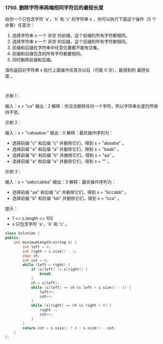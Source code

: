 ### 1750. 删除字符串两端相同字符后的最短长度



给你一个只包含字符 'a'，'b' 和 'c' 的字符串 s ，你可以执行下面这个操作（5 个步骤）任意次：

 1. 选择字符串 s 一个 非空 的前缀，这个前缀的所有字符都相同。
 2. 选择字符串 s 一个 非空 的后缀，这个后缀的所有字符都相同。
 3. 前缀和后缀在字符串中任意位置都不能有交集。
 4. 前缀和后缀包含的所有字符都要相同。
 5. 同时删除前缀和后缀。

请你返回对字符串 s 执行上面操作任意次以后（可能 0 次），能得到的 最短长度 。

 

示例 1：


输入：s = "ca"
输出：2
解释：你没法删除任何一个字符，所以字符串长度仍然保持不变。


示例 2：


输入：s = "cabaabac"
输出：0
解释：最优操作序列为：
- 选择前缀 "c" 和后缀 "c" 并删除它们，得到 s = "abaaba" 。
- 选择前缀 "a" 和后缀 "a" 并删除它们，得到 s = "baab" 。
- 选择前缀 "b" 和后缀 "b" 并删除它们，得到 s = "aa" 。
- 选择前缀 "a" 和后缀 "a" 并删除它们，得到 s = "" 。

示例 3：


输入：s = "aabccabba"
输出：3
解释：最优操作序列为：
- 选择前缀 "aa" 和后缀 "a" 并删除它们，得到 s = "bccabb" 。
- 选择前缀 "b" 和后缀 "bb" 并删除它们，得到 s = "cca" 。




提示：

 * 1 <= s.length <= 105
 * s 只包含字符 'a'，'b' 和 'c' 。

```c++
class Solution {
public:
    int minimumLength(string s) {
        int left = 0;
        int right = s.size() - 1;
        char ch;
        int cnt = 0;
        while (left < right) {
            if (s[left] != s[right]) {
                break;
            }
            ch = s[left];
            while (s[left] == ch && left < s.size() - 1) {
                left++;
                cnt++;
            }
            while (s[right] == ch && right > 0) {
                right--;
                cnt++;
            }
        }
        return cnt > s.size() ? 0 : s.size() - cnt;
    }
};
```

